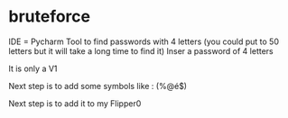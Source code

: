 # bruteforce
IDE = Pycharm
Tool to find passwords with 4 letters (you could put to 50 letters but it will take a long time to find it) 
Inser a password of 4 letters

It is only a V1 

Next step is to add some symbols like : (%@é$) 

Next step is to add it to my Flipper0 
